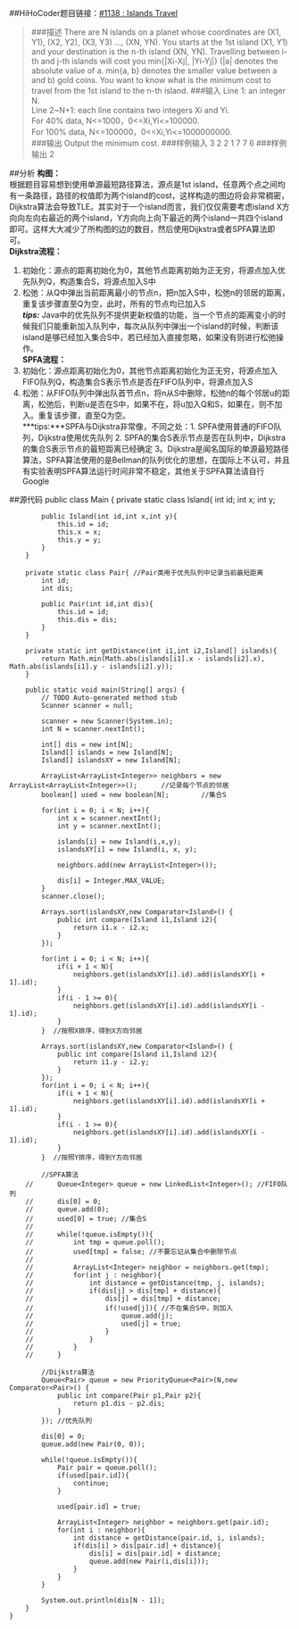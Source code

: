 ##HiHoCoder题目链接：[#1138 : Islands Travel](http://hihocoder.com/problemset/problem/1138?sid=630063)

>###描述
There are N islands on a planet whose coordinates are (X1, Y1), (X2, Y2), (X3, Y3) ..., (XN, YN). You starts at the 1st island (X1, Y1) and your destination is the n-th island (XN, YN). Travelling between i-th and j-th islands will cost you min{|Xi-Xj|, |Yi-Yj|} (|a| denotes the absolute value of a. min{a, b} denotes the smaller value between a and b) gold coins. You want to know what is the minimum cost to travel from the 1st island to the n-th island.
>###输入
Line 1: an integer N.</br>
Line 2~N+1: each line contains two integers Xi and Yi.</br>
For 40% data, N<=1000，0<=Xi,Yi<=100000.</br>
For 100% data, N<=100000，0<=Xi,Yi<=1000000000.</br>
>###输出
Output the minimum cost.
>###样例输入
    3
    2 2
    1 7
    7 6
>###样例输出
    2
    
##分析
**构图：**</br>
根据题目容易想到使用单源最短路径算法，源点是1st island，任意两个点之间均有一条路径，路径的权值即为两个island的cost，这样构造的图边将会非常稠密，Dijkstra算法会导致TLE。其实对于一个island而言，我们仅仅需要考虑island X方向向左向右最近的两个island，Y方向向上向下最近的两个island一共四个island即可。这样大大减少了所构图的边的数目，然后使用Dijkstra或者SPFA算法即可。</br>
**Dijkstra流程：**</br>
1. 初始化：源点的距离初始化为0，其他节点距离初始为正无穷，将源点加入优先队列Q，构造集合S，将源点加入S中</br>
2. 松弛：从Q中弹出当前距离最小的节点n，把n加入S中，松弛n的邻居的距离，重复该步骤直至Q为空，此时，所有的节点均已加入S</br>
***tips:*** Java中的优先队列不提供更新权值的功能，当一个节点的距离变小的时候我们只能重新加入队列中，每次从队列中弹出一个island的时候，判断该island是够已经加入集合S中，若已经加入直接忽略，如果没有则进行松弛操作。</br>
**SPFA流程：**</br>
1. 初始化：源点距离初始化为0，其他节点距离初始化为正无穷，将源点加入FIFO队列Q，构造集合S表示节点是否在FIFO队列中，将源点加入S</br>
2. 松弛：从FIFO队列中弹出队首节点n，将n从S中删除，松弛n的每个邻居u的距离，松弛后，判断u是否在S中，如果不在，将u加入Q和S，如果在，则不加入。重复该步骤，直至Q为空。</br>
***tips:***SPFA与Dijkstra非常像，不同之处：1. SPFA使用普通的FIFO队列，Dijkstra使用优先队列 2. SPFA的集合S表示节点是否在队列中，Dijkstra的集合S表示节点的最短距离已经确定 3。Dijkstra是闻名国际的单源最短路径算法，SPFA算法使用的是Bellman的队列优化的思想，在国际上不认可，并且有实验表明SPFA算法运行时间非常不稳定，其他关于SPFA算法请自行Google

##源代码
	public class Main {
		private static class Island{
			int id;
			int x;
			int y;
			
			public Island(int id,int x,int y){
				this.id = id;
				this.x = x;
				this.y = y;
			}
		}
		
		private static class Pair{ //Pair类用于优先队列中记录当前最短距离
			int id;
			int dis;
			
			public Pair(int id,int dis){
				this.id = id;
				this.dis = dis;
			}
		}
		
		private static int getDistance(int i1,int i2,Island[] islands){
			return Math.min(Math.abs(islands[i1].x - islands[i2].x), Math.abs(islands[i1].y - islands[i2].y));
		}
	
		public static void main(String[] args) {
			// TODO Auto-generated method stub
			Scanner scanner = null;

			scanner = new Scanner(System.in);
			int N = scanner.nextInt();

			int[] dis = new int[N];
			Island[] islands = new Island[N];
			Island[] islandsXY = new Island[N];
			
			ArrayList<ArrayList<Integer>> neighbors = new ArrayList<ArrayList<Integer>>();		//记录每个节点的邻居
			boolean[] used = new boolean[N];        //集合S
			
			for(int i = 0; i < N; i++){
				int x = scanner.nextInt();
				int y = scanner.nextInt();
				
				islands[i] = new Island(i,x,y);
				islandsXY[i] = new Island(i, x, y);
				
				neighbors.add(new ArrayList<Integer>());
				
				dis[i] = Integer.MAX_VALUE;
			}		
			scanner.close();
			
			Arrays.sort(islandsXY,new Comparator<Island>() {
				public int compare(Island i1,Island i2){
					return i1.x - i2.x;
				}
			}); 
			
			for(int i = 0; i < N; i++){
				if(i + 1 < N){
					neighbors.get(islandsXY[i].id).add(islandsXY[i + 1].id);
				}
				if(i - 1 >= 0){
					neighbors.get(islandsXY[i].id).add(islandsXY[i - 1].id);
				}
			}  //按照X排序，得到X方向邻居
			
			Arrays.sort(islandsXY,new Comparator<Island>() {
				public int compare(Island i1,Island i2){
					return i1.y - i2.y;
				}
			});
			for(int i = 0; i < N; i++){
				if(i + 1 < N){
					neighbors.get(islandsXY[i].id).add(islandsXY[i + 1].id);
				}
				if(i - 1 >= 0){
					neighbors.get(islandsXY[i].id).add(islandsXY[i - 1].id);
				}
			}  //按照Y排序，得到Y方向邻居
			
			//SPFA算法
		//		Queue<Integer> queue = new LinkedList<Integer>(); //FIFO队列
		//		dis[0] = 0;
		//		queue.add(0);
		//		used[0] = true; //集合S
		//		
		//		while(!queue.isEmpty()){
		//			int tmp = queue.poll();			
		//			used[tmp] = false; //不要忘记从集合中删除节点
		//			
		//			ArrayList<Integer> neighbor = neighbors.get(tmp);
		//			for(int j : neighbor){
		//				int distance = getDistance(tmp, j, islands);
		//				if(dis[j] > dis[tmp] + distance){
		//					dis[j] = dis[tmp] + distance;
		//					if(!used[j]){ //不在集合S中，则加入
		//						queue.add(j);
		//						used[j] = true;
		//					}
		//				}
		//			}
		//		}
			
			//Dijkstra算法
			Queue<Pair> queue = new PriorityQueue<Pair>(N,new Comparator<Pair>() {
				public int compare(Pair p1,Pair p2){
					return p1.dis - p2.dis;
				}
			}); //优先队列
			
			dis[0] = 0;
			queue.add(new Pair(0, 0));
			
			while(!queue.isEmpty()){
				Pair pair = queue.poll();
				if(used[pair.id]){
					continue;
				}
				
				used[pair.id] = true;
				
				ArrayList<Integer> neighbor = neighbors.get(pair.id);
				for(int i : neighbor){
					int distance = getDistance(pair.id, i, islands);
					if(dis[i] > dis[pair.id] + distance){
						dis[i] = dis[pair.id] + distance;
						queue.add(new Pair(i,dis[i]));
					}
				}
			}		
			
			System.out.println(dis[N - 1]);		
		}
	}


